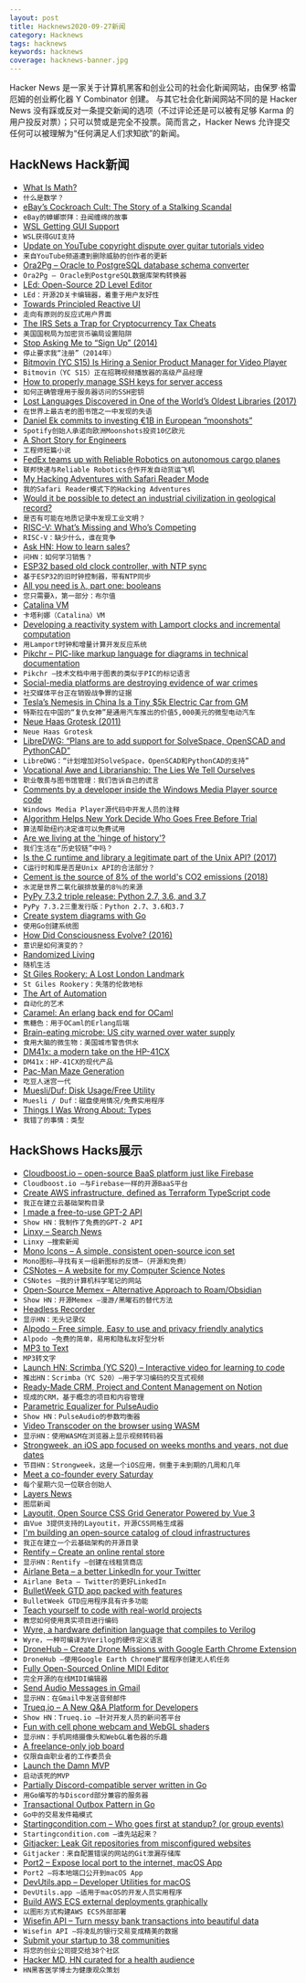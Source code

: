 ```yaml
---
layout: post
title: Hacknews2020-09-27新闻
category: Hacknews
tags: hacknews
keywords: hacknews
coverage: hacknews-banner.jpg
---
```


Hacker News 是一家关于计算机黑客和创业公司的社会化新闻网站，由保罗·格雷厄姆的创业孵化器 Y Combinator 创建。
与其它社会化新闻网站不同的是 Hacker News 没有踩或反对一条提交新闻的选项（不过评论还是可以被有足够 Karma 的用户投反对票）；只可以赞或是完全不投票。简而言之，Hacker News 允许提交任何可以被理解为“任何满足人们求知欲”的新闻。

## HackNews Hack新闻


- [What Is Math?](https://www.smithsonianmag.com/science-nature/what-math-180975882/)
- `什么是数学？`
- [eBay’s Cockroach Cult: The Story of a Stalking Scandal](https://www.nytimes.com/2020/09/26/technology/ebay-cockroaches-stalking-scandal.html)
- `eBay的蟑螂崇拜：丑闻缠绵的故事`
- [WSL Getting GUI Support](https://twitter.com/craigaloewen/status/1308452901266751488)
- `WSL获得GUI支持`
- [Update on YouTube copyright dispute over guitar tutorials video](https://www.youtube.com/watch?v=6F63x345mCA)
- `来自YouTube频道遭到删除威胁的创作者的更新`
- [Ora2Pg – Oracle to PostgreSQL database schema converter](https://www.ora2pg.com/)
- `Ora2Pg – Oracle到PostgreSQL数据库架构转换器`
- [LEd: Open-Source 2D Level Editor](https://deepnight.net/tools/led-2d-level-editor/)
- `LEd：开源2D关卡编辑器，着重于用户友好性`
- [Towards Principled Reactive UI](https://raphlinus.github.io/rust/druid/2020/09/25/principled-reactive-ui.html)
- `走向有原则的反应式用户界面`
- [The IRS Sets a Trap for Cryptocurrency Tax Cheats](https://www.wsj.com/articles/the-irs-sets-a-trap-for-cryptocurrency-tax-cheats-11601026202)
- `美国国税局为加密货币骗局设置陷阱`
- [Stop Asking Me to “Sign Up” (2014)](https://www.gkogan.co/blog/stop-asking-me-to-sign-up/)
- `停止要求我“注册”（2014年）`
- [Bitmovin (YC S15) Is Hiring a Senior Product Manager for Video Player](https://bitmovin.com/careers-legacy/4334773002/?gh_jid=4334773002)
- `Bitmovin（YC S15）正在招聘视频播放器的高级产品经理`
- [How to properly manage SSH keys for server access](https://www.paepper.com/blog/posts/how-to-properly-manage-ssh-keys-for-server-access/)
- `如何正确管理用于服务器访问的SSH密钥`
- [Lost Languages Discovered in One of the World’s Oldest Libraries (2017)](https://www.smithsonianmag.com/smart-news/long-lost-languages-found-manuscripts-egyptian-monastery-180964698/)
- `在世界上最古老的图书馆之一中发现的失语`
- [Daniel Ek commits to investing €1B in European ”moonshots”](https://sifted.eu/articles/spotifys-daniel-1bn-moonshots/)
- `Spotify创始人承诺向欧洲Moonshots投资10亿欧元`
- [A Short Story for Engineers](https://userweb.cs.txstate.edu/~br02/cs1428/ShortStoryForEngineers.htm)
- `工程师短篇小说`
- [FedEx teams up with Reliable Robotics on autonomous cargo planes](https://www.supplychaindive.com/news/fedex-reliable-robotics-autonomous-cargo-planes/585839/)
- `联邦快递与Reliable Robotics合作开发自动货运飞机`
- [My Hacking Adventures with Safari Reader Mode](https://payatu.com/blog/nikhil-mittal/my-hacking-adventures-with-safari-reader-mode)
- `我的Safari Reader模式下的Hacking Adventures`
- [Would it be possible to detect an industrial civilization in geological record?](https://arxiv.org/abs/1804.03748)
- `是否有可能在地质记录中发现工业文明？`
- [RISC-V: What’s Missing and Who’s Competing](https://semiengineering.com/risc-v-whats-missing-and-whos-competing/)
- `RISC-V：缺少什么，谁在竞争`
- [Ask HN: How to learn sales?](item?id=24601579)
- `问HN：如何学习销售？`
- [ESP32 based old clock controller, with NTP sync](https://smallhacks.wordpress.com/2020/09/26/esp32-based-old-clock-controller-with-ntp-sync/)
- `基于ESP32的旧时钟控制器，带有NTP同步`
- [All you need is λ, part one: booleans](https://antitypical.com/posts/2020-03-29-all-you-need-is-lambda-1-booleans/)
- `您只需要λ，第一部分：布尔值`
- [Catalina VM](https://www.bit-101.com/blog/2020/09/catalina-vm/)
- `卡塔利娜（Catalina）VM`
- [Developing a reactivity system with Lamport clocks and incremental computation](https://v5.chriskrycho.com/journal/autotracking-elegant-dx-via-cutting-edge-cs/)
- `用Lamport时钟和增量计算开发反应系统`
- [Pikchr – PIC-like markup language for diagrams in technical documentation](https://pikchr.org/home/doc/trunk/homepage.md)
- `Pikchr –技术文档中用于图表的类似于PIC的标记语言`
- [Social-media platforms are destroying evidence of war crimes](https://www.economist.com/middle-east-and-africa/2020/09/26/social-media-platforms-are-destroying-evidence-of-war-crimes)
- `社交媒体平台正在销毁战争罪的证据`
- [Tesla’s Nemesis in China Is a Tiny $5k Electric Car from GM](https://www.bloombergquint.com/business/tesla-s-nemesis-in-china-is-a-tiny-5-000-electric-car-from-gm)
- `特斯拉在中国的“复仇女神”是通用汽车推出的价值5,000美元的微型电动汽车`
- [Neue Haas Grotesk (2011)](http://www.fontbureau.com/NHG/)
- `Neue Haas Grotesk`
- [LibreDWG: “Plans are to add support for SolveSpace, OpenSCAD and PythonCAD”](http://www.gnu.org/software/libredwg/manual/html_node/Overview.html#Related-projects)
- `LibreDWG：“计划增加对SolveSpace，OpenSCAD和PythonCAD的支持”`
- [Vocational Awe and Librarianship: The Lies We Tell Ourselves](http://www.inthelibrarywiththeleadpipe.org/2018/vocational-awe/)
- `职业敬畏与图书馆管理：我们告诉自己的谎言`
- [Comments by a developer inside the Windows Media Player source code](https://pastebin.com/PTLeWhc2)
- `Windows Media Player源代码中开发人员的注释`
- [Algorithm Helps New York Decide Who Goes Free Before Trial](https://www.wsj.com/articles/algorithm-helps-new-york-decide-who-goes-free-before-trial-11600610400)
- `算法帮助纽约决定谁可以免费试用`
- [Are we living at the 'hinge of history'?](https://www.bbc.com/future/article/20200923-the-hinge-of-history-long-termism-and-existential-risk)
- `我们生活在“历史铰链”中吗？`
- [Is the C runtime and library a legitimate part of the Unix API? (2017)](https://utcc.utoronto.ca/~cks/space/blog/unix/UnixAPIAndCRuntime)
- `C运行时和库是否是Unix API的合法部分？ `
- [Cement is the source of 8% of the world's CO2 emissions (2018)](https://www.bbc.com/news/science-environment-46455844)
- `水泥是世界二氧化碳排放量的8％的来源`
- [PyPy 7.3.2 triple release: Python 2.7, 3.6, and 3.7](https://morepypy.blogspot.com/2020/09/pypy-732-triple-release-python-27-36.html)
- `PyPy 7.3.2三重发行版：Python 2.7、3.6和3.7`
- [Create system diagrams with Go](https://github.com/blushft/go-diagrams)
- `使用Go创建系统图`
- [How Did Consciousness Evolve? (2016)](https://www.theatlantic.com/science/archive/2016/06/how-consciousness-evolved/485558/)
- `意识是如何演变的？ `
- [Randomized Living](https://maxhawkins.me/work/randomized_living)
- `随机生活`
- [St Giles Rookery: A Lost London Landmark](https://landmarksinlondonhistory.wordpress.com/2017/12/06/st-giles-rookery-the-lost-london-landmark/)
- `St Giles Rookery：失落的伦敦地标`
- [The Art of Automation](https://blog.jessfraz.com/post/the-art-of-automation/)
- `自动化的艺术`
- [Caramel: An erlang back end for OCaml](https://github.com/AbstractMachinesLab/caramel)
- `焦糖色：用于OCaml的Erlang后端`
- [Brain-eating microbe: US city warned over water supply](https://www.bbc.co.uk/news/world-us-canada-54313110)
- `食用大脑的微生物：美国城市警告供水`
- [DM41x: a modern take on the HP-41CX](https://www.swissmicros.com/product/dm41x)
- `DM41x：HP-41CX的现代产品`
- [Pac-Man Maze Generation](https://shaunlebron.github.io/pacman-mazegen/)
- `吃豆人迷宫一代`
- [Muesli/Duf: Disk Usage/Free Utility](https://github.com/muesli/duf)
- `Muesli / Duf：磁盘使用情况/免费实用程序`
- [Things I Was Wrong About: Types](https://v5.chriskrycho.com/journal/things-i-was-wrong-about/1-types/)
- `我错了的事情：类型`


## HackShows Hacks展示

- [ Cloudboost.io – open-source BaaS platform just like Firebase](https://cloudboost.io)
- `Cloudboost.io –与Firebase一样的开源BaaS平台`
- [ Create AWS infrastructure, defined as Terraform TypeScript code](https://scaffold.sh)
- `我正在建立云基础架构目录`
- [ I made a free-to-use GPT-2 API](https://www.booste.io/pretrained-models)
- `Show HN：我制作了免费的GPT-2 API`
- [ Linxy – Search News](https://golinxy.com)
- `Linxy –搜索新闻`
- [ Mono Icons – A simple, consistent open-source icon set](https://icons.mono.company/)
- `Mono图标–寻找有关一组新图标的反馈–（开源和免费）`
- [ CSNotes – A website for my Computer Science Notes](https://csnotes.me/)
- `CSNotes –我的计算机科学笔记的网站`
- [ Open-Source Memex – Alternative Approach to Roam/Obsidian](https://www.steveliu.co/memex)
- `Show HN：开源Memex –漫游/黑曜石的替代方法`
- [ Headless Recorder](https://github.com/checkly/headless-recorder)
- `显示HN：无头记录仪`
- [ Alpodo – Free simple, Easy to use and privacy friendly analytics](https://app.alpodo.com/)
- `Alpodo –免费的简单，易用和隐私友好型分析`
- [ MP3 to Text](https://www.veed.io/tools/mp3-to-text#hn)
- `MP3转文字`
- [Launch HN: Scrimba (YC S20) – Interactive video for learning to code](item?id=24579699)
- `推出HN：Scrimba（YC S20）–用于学习编码的交互式视频`
- [ Ready-Made CRM, Project and Content Management on Notion](https://optemization.com/preconceived)
- `现成的CRM，基于概念的项目和内容管理`
- [ Parametric Equalizer for PulseAudio](https://github.com/keur/prettyeq)
- `Show HN：PulseAudio的参数均衡器`
- [ Video Transcoder on the browser using WASM](https://modfy.video/)
- `显示HN：使用WASM在浏览器上显示视频转码器`
- [ Strongweek, an iOS app focused on weeks months and years, not due dates](https://www.strongweekapp.com/)
- `节目HN：Strongweek，这是一个iOS应用，侧重于未到期的几周和几年`
- [ Meet a co-founder every Saturday](https://cofounder.chat/)
- `每个星期六见一位联合创始人`
- [ Layers News](https://layers.news/)
- `图层新闻`
- [ Layoutit, Open Source CSS Grid Generator Powered by Vue 3](https://github.com/Leniolabs/layoutit-grid/)
- `由Vue 3提供支持的Layoutit，开源CSS网格生成器`
- [ I'm building an open-source catalog of cloud infrastructures](https://github.com/scaffold-sh/aws-static-website)
- `我正在建立一个云基础架构的开源目录`
- [ Rentify – Create an online rental store](https://rentify.store)
- `显示HN：Rentify –创建在线租赁商店`
- [ Airlane Beta – a better LinkedIn for your Twitter](https://beta.airlane.tech)
- `Airlane Beta – Twitter的更好LinkedIn`
- [ BulletWeek GTD app packed with features](https://bulletweek.app)
- `BulletWeek GTD应用程序具有许多功能`
- [ Teach yourself to code with real-world projects](https://codedamn.com)
- `教您如何使用真实项目进行编码`
- [ Wyre, a hardware definition language that compiles to Verilog](https://github.com/nickmqb/wyre)
- `Wyre，一种可编译为Verilog的硬件定义语言`
- [ DroneHub – Create Drone Missions with Google Earth Chrome Extension](https://chrome.google.com/webstore/detail/dronehub/hdegmjmhhealebfonambkbphnhepiaam?hl=en)
- `DroneHub –使用Google Earth Chrome扩展程序创建无人机任务`
- [ Fully Open-Sourced Online MIDI Editor](https://signal.vercel.app/)
- `完全开源的在线MIDI编辑器`
- [ Send Audio Messages in Gmail](https://nat.app/gmail-record-audio)
- `显示HN：在Gmail中发送音频邮件`
- [ Trueq.io – A New Q&A Platform for Developers](https://trueq.io/)
- `Show HN：Trueq.io –针对开发人员的新问答平台`
- [ Fun with cell phone webcam and WebGL shaders](https://acidicworks.github.io/AcidFilters/)
- `显示HN：手机网络摄像头和WebGL着色器的乐趣`
- [ A freelance-only job board](https://lancer.to)
- `仅限自由职业者的工作委员会`
- [ Launch the Damn MVP](https://www.launchthedamnmvp.com/)
- `启动该死的MVP`
- [ Partially Discord-compatible server written in Go](https://github.com/Ronsor/jangle-server)
- `用Go编写的与Discord部分兼容的服务器`
- [ Transactional Outbox Pattern in Go](https://github.com/obsidiandynamics/goharvest)
- `Go中的交易发件箱模式`
- [ Startingcondition.com – Who goes first at standup? (or group events)](https://startingcondition.com/)
- `Startingcondition.com –谁先站起来？ `
- [ Gitjacker: Leak Git repositories from misconfigured websites](https://github.com/liamg/gitjacker)
- `Gitjacker：来自配置错误的网站的Git泄漏存储库`
- [ Port2 – Expose local port to the internet, macOS App](https://apps.apple.com/app/apple-store/id1522650072?pt=121813197&ct=hackernews&mt=8)
- `Port2 –将本地端口公开到macOS App`
- [ DevUtils.app – Developer Utilities for macOS](item?id=24604291)
- `DevUtils.app –适用于macOS的开发人员实用程序`
- [ Build AWS ECS external deployments graphically](https://craftydeploy.com/editor)
- `以图形方式构建AWS ECS外部部署`
- [ Wisefin API – Turn messy bank transactions into beautiful data](https://wisefin.ai?hn)
- `Wisefin API –将凌乱的银行交易变成精美的数据`
- [ Submit your startup to 38 communities](https://notsimplesubmitter.com/)
- `将您的创业公司提交给38个社区`
- [ Hacker MD, HN curated for a health audience](http://www.hackermd.net)
- `HN黑客医学博士为健康观众策划`

